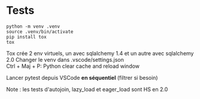 # Tests

```
python -m venv .venv
source .venv/bin/activate
pip install tox
tox
```

Tox crée 2 env virtuels, un avec sqlalchemy 1.4 et un autre avec sqlalchemy 2.0
Changer le venv dans .vscode/settings.json  
Ctrl + Maj + P: Python clear cache and reload window

Lancer pytest depuis VSCode **en séquentiel** (filtrer si besoin)

Note : les tests d'autojoin, lazy_load et eager_load sont HS en 2.0